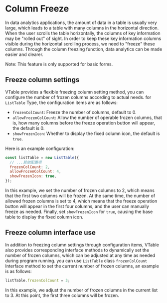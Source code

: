 # Column Freeze

In data analytics applications, the amount of data in a table is usually very large, which leads to a table with many columns in the horizontal direction. When the user scrolls the table horizontally, the columns of key information may be "rolled out" of sight. In order to keep these key information columns visible during the horizontal scrolling process, we need to "freeze" these columns. Through the column freezing function, data analytics can be made easier and clearer.

Note: This feature is only supported for basic forms.

## Freeze column settings

VTable provides a flexible freezing column setting method, you can configure the number of frozen columns according to actual needs. for `ListTable` Type, the configuration items are as follows:

*   `frozenColCount`: Freeze the number of columns, default to 0.
*   `allowFrozenColCount`: Allow the number of operable frozen columns, that is, how many columns before the freeze operation button will appear, the default is 0.
*   `showFrozenIcon`: Whether to display the fixed column icon, the default is `true`.

Here is an example configuration:

```javascript
const listTable = new ListTable({
  // ...其他配置项
  frozenColCount: 2,
  allowFrozenColCount: 4,
  showFrozenIcon: true,
});
```

In this example, we set the number of frozen columns to 2, which means that the first two columns will be frozen. At the same time, the number of allowed frozen columns is set to 4, which means that the freeze operation button will appear in the first four columns, and the user can manually freeze as needed. Finally, set `showFrozenIcon` for `true`, causing the base table to display the fixed column icon.

## Freeze column interface use

In addition to freezing column settings through configuration items, VTable also provides corresponding interface methods to dynamically set the number of frozen columns, which can be adjusted at any time as needed during program running. you can use `ListTable` class `frozenColCount` Interface method to set the current number of frozen columns, an example is as follows:

```javascript
listTable.frozenColCount = 3;
```

In this example, we adjust the number of frozen columns in the current list to 3. At this point, the first three columns will be frozen.

